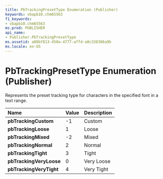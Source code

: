 ```yaml
---
title: PbTrackingPresetType Enumeration (Publisher)
keywords: vbapb10.chm65563
f1_keywords:
- vbapb10.chm65563
ms.prod: PUBLISHER
api_name:
- Publisher.PbTrackingPresetType
ms.assetid: a08bf813-450a-4777-a7fd-a0c338386a9b
ms.locale: en-US
---
```



# PbTrackingPresetType Enumeration (Publisher)

Represents the preset tracking type for characters in the specified font in a text range.



|**Name**|**Value**|**Description**|
|:-----|:-----|:-----|
| **pbTrackingCustom**|-1|Custom|
| **pbTrackingLoose**|1|Loose|
| **pbTrackingMixed**|-2|Mixed|
| **pbTrackingNormal**|2|Normal|
| **pbTrackingTight**|3|Tight|
| **pbTrackingVeryLoose**|0|Very Loose|
| **pbTrackingVeryTight**|4|Very Tight|

